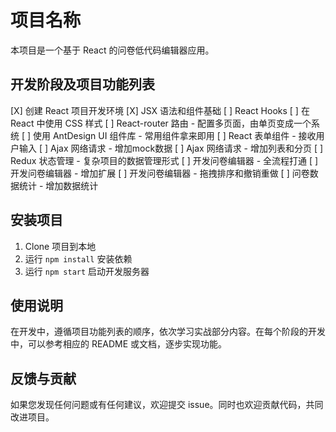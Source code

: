 # 项目名称

本项目是一个基于 React 的问卷低代码编辑器应用。

## 开发阶段及项目功能列表

[X] 创建 React 项目开发环境
[X] JSX 语法和组件基础
[ ] React Hooks
[ ] 在 React 中使用 CSS 样式
[ ] React-router 路由 - 配置多页面，由单页变成一个系统
[ ] 使用 AntDesign UI 组件库 - 常用组件拿来即用
[ ] React 表单组件 - 接收用户输入
[ ] Ajax 网络请求 - 增加mock数据
[ ] Ajax 网络请求 - 增加列表和分页
[ ] Redux 状态管理 - 复杂项目的数据管理形式
[ ] 开发问卷编辑器 - 全流程打通
[ ] 开发问卷编辑器 - 增加扩展
[ ] 开发问卷编辑器 - 拖拽排序和撤销重做
[ ] 问卷数据统计 - 增加数据统计

## 安装项目

1. Clone 项目到本地
2. 运行 `npm install` 安装依赖
3. 运行 `npm start` 启动开发服务器

## 使用说明

在开发中，遵循项目功能列表的顺序，依次学习实战部分内容。在每个阶段的开发中，可以参考相应的 README 或文档，逐步实现功能。

## 反馈与贡献

如果您发现任何问题或有任何建议，欢迎提交 issue。同时也欢迎贡献代码，共同改进项目。
